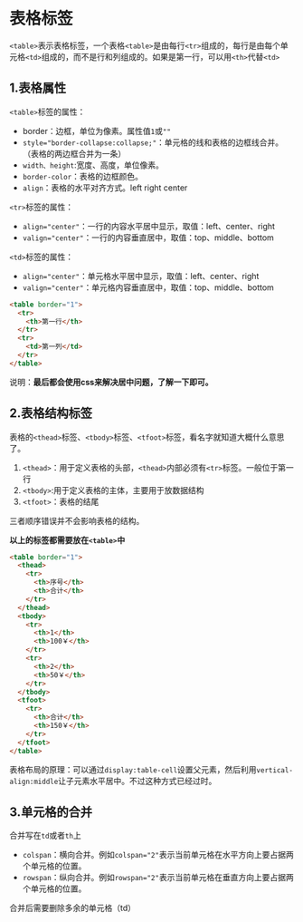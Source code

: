 # 表格标签

`<table>`表示表格标签，一个表格`<table>`是由每行`<tr>`组成的，每行是由每个单元格`<td>`组成的，而不是行和列组成的。如果是第一行，可以用`<th>`代替`<td>`

## 1.表格属性

`<table>`标签的属性：

- border：边框，单位为像素。属性值`1`或`""`
- `style="border-collapse:collapse;"`：单元格的线和表格的边框线合并。（表格的两边框合并为一条）
- `width、height`:宽度、高度，单位像素。
- `border-color`：表格的边框颜色。
- `align`：表格的水平对齐方式。left right center

`<tr>`标签的属性：

- `align="center"`：一行的内容水平居中显示，取值：left、center、right
- `valign="center"`：一行的内容垂直居中，取值：top、middle、bottom

`<td>`标签的属性：

- `align="center"`：单元格水平居中显示，取值：left、center、right
- `valign="center"`：单元格内容垂直居中，取值：top、middle、bottom

```html
<table border="1">
  <tr>
    <th>第一行</th>
  </tr>
  <tr>
    <td>第一列</td>
  </tr>
</table>
```

说明：**最后都会使用css来解决居中问题，了解一下即可。**

## 2.表格结构标签

表格的`<thead>`标签、`<tbody>`标签、`<tfoot>`标签，看名字就知道大概什么意思了。

1. `<thead>`：用于定义表格的头部，`<thead>`内部必须有`<tr>`标签。一般位于第一行
2. `<tbody>`:用于定义表格的主体，主要用于放数据结构
3. `<tfoot>`：表格的结尾

三者顺序错误并不会影响表格的结构。

**以上的标签都需要放在`<table>`中**

```html
<table border="1">
  <thead>
    <tr>
      <th>序号</th>
      <th>合计</th>
    </tr>
  </thead>
  <tbody>
    <tr>
      <th>1</th>
      <th>100￥</th>
    </tr>
    <tr>
      <th>2</th>
      <th>50￥</th>
    </tr>
  </tbody>
  <tfoot>
    <tr>
      <th>合计</th>
      <th>150￥</th>
    </tr>
  </tfoot>
</table>
```

表格布局的原理：可以通过`display:table-cell`设置父元素，然后利用`vertical-align:middle`让子元素水平居中。不过这种方式已经过时。

## 3.单元格的合并

合并写在`td`或者`th`上

- `colspan`：横向合并。例如`colspan="2"`表示当前单元格在水平方向上要占据两个单元格的位置。
- `rowspan`：纵向合并。例如`rowspan="2"`表示当前单元格在垂直方向上要占据两个单元格的位置。

合并后需要删除多余的单元格（td）
